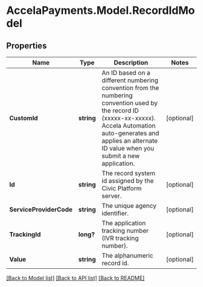 # AccelaPayments.Model.RecordIdModel
## Properties

Name | Type | Description | Notes
------------ | ------------- | ------------- | -------------
**CustomId** | **string** | An ID based on a different numbering convention from the numbering convention used by the record ID (xxxxx-xx-xxxxx). Accela Automation auto-generates and applies an alternate ID value when you submit a new application. | [optional] 
**Id** | **string** | The record system id assigned by the Civic Platform server. | [optional] 
**ServiceProviderCode** | **string** | The unique agency identifier. | [optional] 
**TrackingId** | **long?** | The application tracking number (IVR tracking number). | [optional] 
**Value** | **string** | The alphanumeric record id. | [optional] 

[[Back to Model list]](../README.md#documentation-for-models) [[Back to API list]](../README.md#documentation-for-api-endpoints) [[Back to README]](../README.md)

